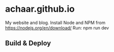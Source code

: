 # achaar.github.io

My website and blog.
Install Node and NPM from https://nodejs.org/en/download/
Run: npm run dev

## Build & Deploy

``` bash

```
